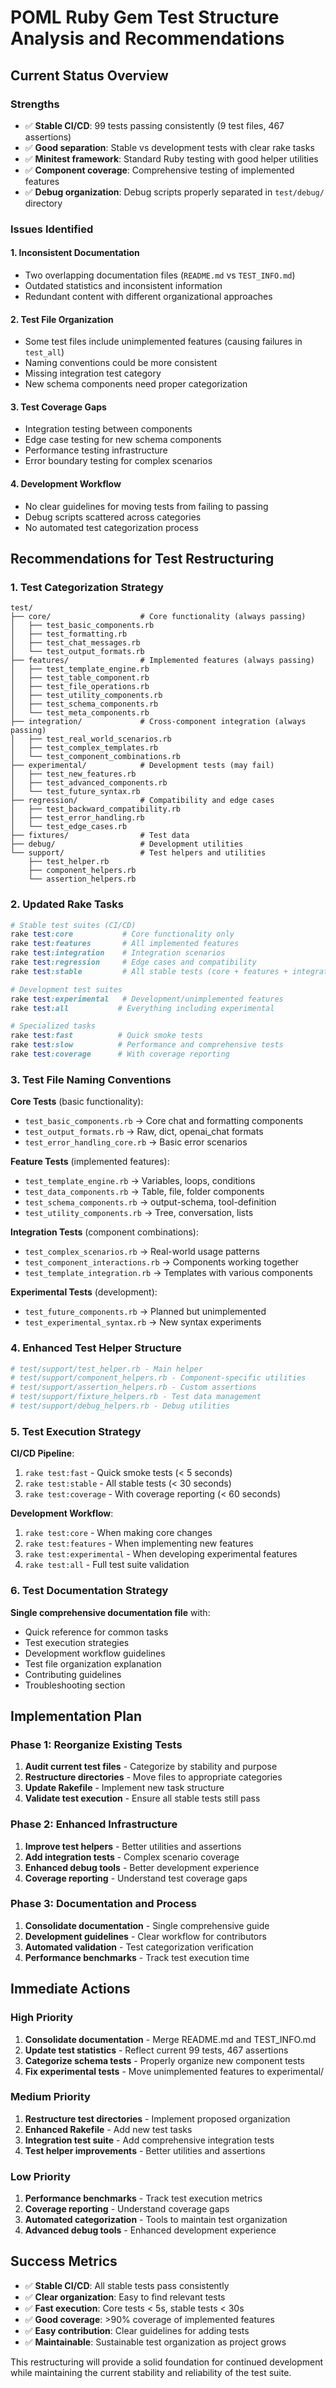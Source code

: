 # POML Ruby Gem Test Structure Analysis and Recommendations

## Current Status Overview

### Strengths

- ✅ **Stable CI/CD**: 99 tests passing consistently (9 test files, 467 assertions)
- ✅ **Good separation**: Stable vs development tests with clear rake tasks
- ✅ **Minitest framework**: Standard Ruby testing with good helper utilities
- ✅ **Component coverage**: Comprehensive testing of implemented features
- ✅ **Debug organization**: Debug scripts properly separated in `test/debug/` directory

### Issues Identified

#### 1. **Inconsistent Documentation**

- Two overlapping documentation files (`README.md` vs `TEST_INFO.md`)
- Outdated statistics and inconsistent information
- Redundant content with different organizational approaches

#### 2. **Test File Organization**

- Some test files include unimplemented features (causing failures in `test_all`)
- Naming conventions could be more consistent
- Missing integration test category
- New schema components need proper categorization

#### 3. **Test Coverage Gaps**

- Integration testing between components
- Edge case testing for new schema components
- Performance testing infrastructure
- Error boundary testing for complex scenarios

#### 4. **Development Workflow**

- No clear guidelines for moving tests from failing to passing
- Debug scripts scattered across categories
- No automated test categorization process

## Recommendations for Test Restructuring

### 1. Test Categorization Strategy

```
test/
├── core/                    # Core functionality (always passing)
│   ├── test_basic_components.rb
│   ├── test_formatting.rb
│   ├── test_chat_messages.rb
│   └── test_output_formats.rb
├── features/                # Implemented features (always passing)
│   ├── test_template_engine.rb
│   ├── test_table_component.rb
│   ├── test_file_operations.rb
│   ├── test_utility_components.rb
│   ├── test_schema_components.rb
│   └── test_meta_components.rb
├── integration/             # Cross-component integration (always passing)
│   ├── test_real_world_scenarios.rb
│   ├── test_complex_templates.rb
│   └── test_component_combinations.rb
├── experimental/            # Development tests (may fail)
│   ├── test_new_features.rb
│   ├── test_advanced_components.rb
│   └── test_future_syntax.rb
├── regression/              # Compatibility and edge cases
│   ├── test_backward_compatibility.rb
│   ├── test_error_handling.rb
│   └── test_edge_cases.rb
├── fixtures/                # Test data
├── debug/                   # Development utilities
└── support/                 # Test helpers and utilities
    ├── test_helper.rb
    ├── component_helpers.rb
    └── assertion_helpers.rb
```

### 2. Updated Rake Tasks

```ruby
# Stable test suites (CI/CD)
rake test:core           # Core functionality only
rake test:features       # All implemented features  
rake test:integration    # Integration scenarios
rake test:regression     # Edge cases and compatibility
rake test:stable         # All stable tests (core + features + integration + regression)

# Development test suites
rake test:experimental   # Development/unimplemented features
rake test:all           # Everything including experimental

# Specialized tasks
rake test:fast          # Quick smoke tests
rake test:slow          # Performance and comprehensive tests
rake test:coverage      # With coverage reporting
```

### 3. Test File Naming Conventions

**Core Tests** (basic functionality):

- `test_basic_components.rb` → Core chat and formatting components
- `test_output_formats.rb` → Raw, dict, openai_chat formats
- `test_error_handling_core.rb` → Basic error scenarios

**Feature Tests** (implemented features):

- `test_template_engine.rb` → Variables, loops, conditions
- `test_data_components.rb` → Table, file, folder components
- `test_schema_components.rb` → output-schema, tool-definition
- `test_utility_components.rb` → Tree, conversation, lists

**Integration Tests** (component combinations):

- `test_complex_scenarios.rb` → Real-world usage patterns
- `test_component_interactions.rb` → Components working together
- `test_template_integration.rb` → Templates with various components

**Experimental Tests** (development):

- `test_future_components.rb` → Planned but unimplemented
- `test_experimental_syntax.rb` → New syntax experiments

### 4. Enhanced Test Helper Structure

```ruby
# test/support/test_helper.rb - Main helper
# test/support/component_helpers.rb - Component-specific utilities
# test/support/assertion_helpers.rb - Custom assertions
# test/support/fixture_helpers.rb - Test data management
# test/support/debug_helpers.rb - Debug utilities
```

### 5. Test Execution Strategy

**CI/CD Pipeline**:

1. `rake test:fast` - Quick smoke tests (< 5 seconds)
2. `rake test:stable` - All stable tests (< 30 seconds)
3. `rake test:coverage` - With coverage reporting (< 60 seconds)

**Development Workflow**:

1. `rake test:core` - When making core changes
2. `rake test:features` - When implementing new features
3. `rake test:experimental` - When developing experimental features
4. `rake test:all` - Full test suite validation

### 6. Test Documentation Strategy

**Single comprehensive documentation file** with:

- Quick reference for common tasks
- Test execution strategies
- Development workflow guidelines
- Test file organization explanation
- Contributing guidelines
- Troubleshooting section

## Implementation Plan

### Phase 1: Reorganize Existing Tests

1. **Audit current test files** - Categorize by stability and purpose
2. **Restructure directories** - Move files to appropriate categories
3. **Update Rakefile** - Implement new task structure
4. **Validate test execution** - Ensure all stable tests still pass

### Phase 2: Enhanced Infrastructure

1. **Improve test helpers** - Better utilities and assertions
2. **Add integration tests** - Complex scenario coverage
3. **Enhanced debug tools** - Better development experience
4. **Coverage reporting** - Understand test coverage gaps

### Phase 3: Documentation and Process

1. **Consolidate documentation** - Single comprehensive guide
2. **Development guidelines** - Clear workflow for contributors
3. **Automated validation** - Test categorization verification
4. **Performance benchmarks** - Track test execution time

## Immediate Actions

### High Priority

1. **Consolidate documentation** - Merge README.md and TEST_INFO.md
2. **Update test statistics** - Reflect current 99 tests, 467 assertions
3. **Categorize schema tests** - Properly organize new component tests
4. **Fix experimental tests** - Move unimplemented features to experimental/

### Medium Priority  

1. **Restructure test directories** - Implement proposed organization
2. **Enhanced Rakefile** - Add new test tasks
3. **Integration test suite** - Add comprehensive integration tests
4. **Test helper improvements** - Better utilities and assertions

### Low Priority

1. **Performance benchmarks** - Track test execution metrics
2. **Coverage reporting** - Understand coverage gaps
3. **Automated categorization** - Tools to maintain test organization
4. **Advanced debug tools** - Enhanced development experience

## Success Metrics

- ✅ **Stable CI/CD**: All stable tests pass consistently
- ✅ **Clear organization**: Easy to find relevant tests
- ✅ **Fast execution**: Core tests < 5s, stable tests < 30s
- ✅ **Good coverage**: >90% coverage of implemented features
- ✅ **Easy contribution**: Clear guidelines for adding tests
- ✅ **Maintainable**: Sustainable test organization as project grows

This restructuring will provide a solid foundation for continued development while maintaining the current stability and reliability of the test suite.

